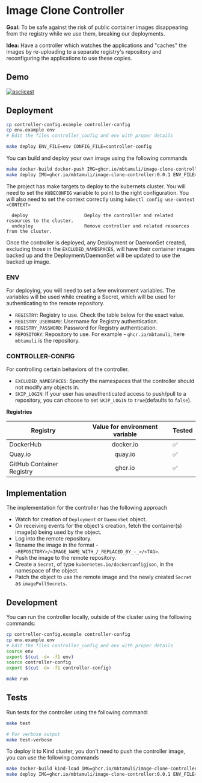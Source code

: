 # Image Clone Controller

**Goal:** To be safe against the risk of public container images disappearing from the registry while we use them, breaking our deployments.

**Idea:** Have a controller which watches the applications and "caches" the images by re-uploading to a separate registry's repository and reconfiguring the applications to use these copies.

## Demo

[![asciicast](https://asciinema.org/a/433746.png)](https://asciinema.org/a/433746)

## Deployment

```sh
cp controller-config.example controller-config
cp env.example env
# Edit the files controller_config and env with proper details

make deploy ENV_FILE=env CONFIG_FILE=controller-config
```

You can build and deploy your own image using the following commands
```sh
make docker-build docker-push IMG=ghcr.io/mbtamuli/image-clone-controller:0.0.1
make deploy IMG=ghcr.io/mbtamuli/image-clone-controller:0.0.1 ENV_FILE=env CONFIG_FILE=controller-config
```

The project has make targets to deploy to the kubernets cluster. You will need to set the `KUBECONFIG` variable to point to the right configuration. You will also need to set the context correctly using `kubectl config use-context <CONTEXT>`

```
  deploy                     Deploy the controller and related resources to the cluster.
  undeploy                   Remove controller and related resources from the cluster.
```

Once the controller is deployed, any Deployment or DaemonSet created, excluding those in the `EXCLUDED_NAMESPACES`, will have their container images backed up and the Deployment/DaemonSet will be updated to use the backed up image.

### ENV
For deploying, you will need to set a few environment variables. The variables will be used while creating a Secret, which will be used for authenticating to the remote repository.
- `REGISTRY`: Registry to use. Check the table below for the exact value.
- `REGISTRY_USERNAME`: Username for Registry authentication.
- `REGISTRY_PASSWORD`: Password for Registry authentication.
- `REPOSITORY`: Repository to use. For example - `ghcr.io/mbtamuli`, here `mbtamuli` is the repository.


### CONTROLLER-CONFIG
For controlling certain behaviors of the controller.
- `EXCLUDED_NAMESPACES`: Specify the namespaces that the controller should not modify any objects in.
- `SKIP_LOGIN`: If your user has unauthenticated access to push/pull to a repository, you can choose to set `SKIP_LOGIN` to `true`(defaults to `false`).

**Registries**

| Registry                  | Value for environment variable | Tested             |
|---------------------------|:------------------------------:|--------------------|
| DockerHub                 | docker.io                      | :white_check_mark: |
| Quay.io                   | quay.io                        | :white_check_mark: |
| GitHub Container Registry | ghcr.io                        | :white_check_mark: |

## Implementation

The implementation for the controller has the following approach
 - Watch for creation of `Deployment` or `DaemonSet` object.
 - On receiving events for the object's creation, fetch the container(s) image(s) being used by the object.
 - Log into the remote repository.
 - Rename the image in the format - `<REPOSITORY>/<IMAGE_NAME_WITH_/_REPLACED_BY_-_>/<TAG>`.
 - Push the image to the remote repository.
 - Create a `Secret`, of type `kubernetes.io/dockerconfigjson`, in the namespace of the object.
 - Patch the object to use the remote image and the newly created `Secret` as `imagePullSecrets`.


## Development

You can run the controller locally, outside of the cluster using the following commands:
```sh
cp controller-config.example controller-config
cp env.example env
# Edit the files controller_config and env with proper details
source env
export $(cut -d= -f1 env)
source controller-config
export $(cut -d= -f1 controller-config)

make run
```

## Tests

Run tests for the controller using the following command:
```sh
make test

# For verbose output
make test-verbose
```

To deploy it to Kind cluster, you don't need to push the controller image, you can use the following commands
```sh
make docker-build kind-load IMG=ghcr.io/mbtamuli/image-clone-controller:0.0.1
make deploy IMG=ghcr.io/mbtamuli/image-clone-controller:0.0.1 ENV_FILE=env CONFIG_FILE=controller-config
```
